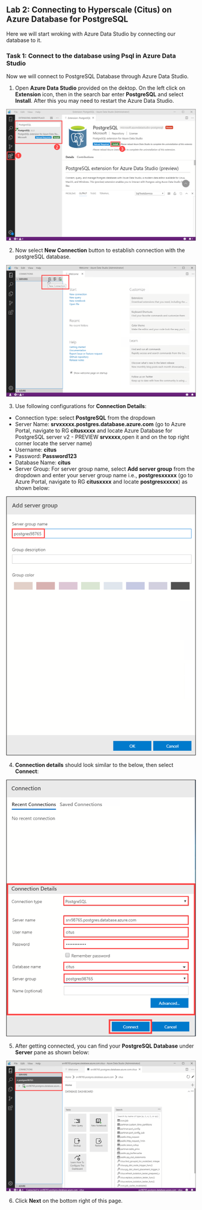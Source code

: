 ## **Lab 2: Connecting to Hyperscale (Citus) on Azure Database for PostgreSQL**

Here we will start wroking with Azure Data Studio by connecting our database to it.

### Task 1: Connect to the database using Psql in Azure Data Studio

Now we will connect to PostgreSQL Database through Azure Data Studio.

1. Open **Azure Data Studio** provided on the dektop. On the left click on **Extension** icon, then in the search bar enter **PostgreSQL** and select **Install**. After this you may need to restart the Azure Data Studio.

![](images/postext.png)

2. Now select **New Connection** button to establish connection with the postgreSQL database.

![](images/azdatastudio.png)

3.  Use following configurations for **Connection Details**:
- Connection type: select **PostgreSQL** from the dropdown
- Server Name: **srvxxxxx.postgres.database.azure.com** (go to Azure Portal, navigate to RG **citusxxxx** and locate Azure Database for PostgreSQL server v2 - PREVIEW **srvxxxx**,open it and on the top right corner locate the server name)
- Username: **citus**
- Password: **Password123**
- Database Name: **citus**
- Server Group: For server group name, select **Add server group** from the dropdown and enter your server group name i.e., **postgresxxxxx** (go to Azure Portal, navigate to RG **citusxxxx** and locate **postgresxxxxx**) as shown below:

![](images/newconnection2.png)

4. **Connection details** should look similar to the below, then select **Connect**:

![](images/newconnection1.png)

5. After getting connected, you can find your **PostgreSQL Database** under **Server** pane as shown below:

![](images/newconnection3.png)

6. Click **Next** on the bottom right of this page.
